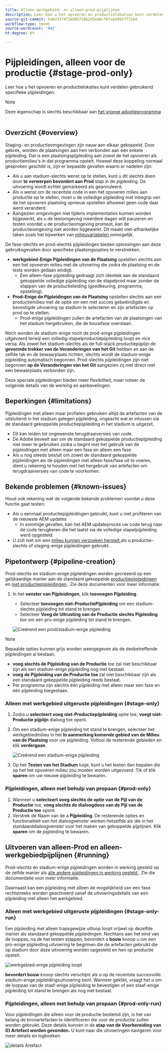 ```yaml
---
title: Alleen werkgebied- en alleen-prod-pijplijnen
description: Leer hoe u het opvoeren en productielokaties kunt verdelen gebruikend specifieke pijpleidingen.
source-git-commit: 5d6d3374f2dd95728b2d3ed0cf6fab4092f73568
workflow-type: tm+mt
source-wordcount: '942'
ht-degree: 0%

---
```



# Pijpleidingen, alleen voor de productie {#stage-prod-only}

Leer hoe u het opvoeren en productielokaties kunt verdelen gebruikend specifieke pijpleidingen.

>[!NOTE]
>
>Deze eigenschap is slechts beschikbaar aan [ het vroege adoptieprogramma ](/help/implementing/cloud-manager/release-notes/current.md#early-adoption).

## Overzicht {#overview}

Staging- en productieomgevingen zijn nauw aan elkaar gekoppeld. Door gebrek, worden de plaatsingen aan hen verbonden aan één enkele pijpleiding. Dat is een plaatsingspijpleiding aan zowel de het opvoeren als productiemilieu&#39;s in dat programma opstelt. Hoewel deze koppeling normaal gesproken geschikt is, zijn er bepaalde gevallen waarin er nadelen zijn:

* Als u aan stadium-slechts wenst op te stellen, kunt u dit slechts doen door **te verwerpen bevordert aan Prod** stap in de pijpleiding. De uitvoering wordt echter gemarkeerd als geannuleerd.
* Als u wenst om de recentste code in een het opvoeren milieu aan productie op te stellen, moet u de volledige pijpleiding met inbegrip van de het opvoeren plaatsing opnieuw opstellen alhoewel geen code daar werd veranderd.
* Aangezien omgevingen niet tijdens implementaties kunnen worden bijgewerkt, als u de testomgeving meerdere dagen wilt pauzeren en testen voordat u de productieomgeving promoot, kan de productieomgeving niet worden bijgewerkt. Dit maakt niet-afhankelijke taken zoals het bijwerken van [ milieuvariabelen ](/help/implementing/cloud-manager/getting-access-to-aem-in-cloud/build-environment-details.md#environment-variables) onmogelijk.

De fase-slechts en prod-slechts pijpleidingen bieden oplossingen aan deze gebruiksgevallen door specifieke plaatsingsopties te verstrekken.

* **werkgebied-Enige Pijpleidingen van de Plaatsing** opstellen slechts aan een het opvoeren milieu met de uitvoering die zodra de plaatsing en de tests worden gedaan eindigt.
   * Een alleen-fase pijpleiding gedraagt zich identiek aan de standaard gekoppelde volledige pijpleiding van de stapelprod maar zonder de stappen van de productieleiding (goedkeuring, programma, opstelling).
* **Prod-Enige de Pijpleidingen van de Plaatsing** opstellen slechts aan een productiemilieu met de optie om een met succes gebeëindigde en bevestigde uitvoering op stadium te selecteren en zijn artefacten op prod op te stellen.
   * Prod-enige pijpleidingen zullen de artefacten van de plaatsingen van het stadium hergebruiken, die de bouwfase overslaan.

Noch worden de stadium-enige noch de prod-enige pijpleidingen uitgevoerd terwijl een volledig-stapelproductiepijpleiding loopt en vice versa. Als zowel het stadium-slechts als de full-stack productiepijplijn de **gevormde trekker van de Veranderingen van het Git** hebben en aan de zelfde tak en de bewaarplaats richten, slechts wordt de stadium-enige pijpleiding automatisch begonnen. Prod-slechts pijpleidingen zijn niet begonnen **op de Veranderingen van het Git** aangezien zij niet direct met een bewaarplaats verbonden zijn.

Deze speciale pijpleidingen bieden meer flexibiliteit, maar noteer de volgende details van de werking en aanbevelingen.

## Beperkingen {#limitations}

Pijpleidingen met alleen maar profielen gebruiken altijd de artefacten van de uitsluitend in het stadium gelegen pijpleiding, ongeacht wat er intussen via de standaard gekoppelde productiepijpleiding in het stadium is uitgezet.

* Dit kan leiden tot ongewenste terugdraaiversies van code.
* De Adobe beveelt aan om de standaard gekoppelde productiepijpleiding niet meer te gebruiken zodra u begint met het gebruik van de pijpleidingen met alleen maar een fase en alleen een fase.
* Als u nog steeds besluit om zowel de standaard gekoppelde pijpleidingen als de pijpleidingen met alleen fase/fase uit te voeren, dient u rekening te houden met het hergebruik van artefacten om terugdraaiversies van code te voorkomen.

## Bekende problemen {#known-issues}

Houd ook rekening met de volgende bekende problemen voordat u deze functie gaat testen.

* Als u eenmaal productiepijpleidingen gebruikt, kunt u niet profiteren van de nieuwste AEM updates
   * In sommige gevallen, kan het AEM updateproces uw code terug naar de code terugkeren die het laatst via de volledige stapelpijpleiding werd opgesteld.
* U zult niet om een [ milieu kunnen verzoeken herstelt ](/help/operations/restore.md#offsite-backup) als u productie-slechts of staging-enige pijpleidingen gebruikt.

## Pipetontwerp {#pipeline-creation}

Prod-slechts en stadium-enige pijpleidingen worden gecreeerd op een gelijkaardige manier aan de standaard gekoppelde [ productiepijpleidingen ](/help/implementing/cloud-manager/configuring-pipelines/configuring-production-pipelines.md) en [ niet productiepijpleidingen ](/help/implementing/cloud-manager/configuring-pipelines/configuring-non-production-pipelines.md). Zie deze documenten voor meer informatie.

1. In het **venster van Pijpleidingen**, klik **toevoegen Pijpleiding**.

   * Selecteer **toevoegen niet-ProductiePijpleiding** om een stadium-slechts pijpleiding tot stand te brengen.
   * Selecteer **Voeg de Uitrusting van de Productie slechts Pijpleiding** toe om een pro-enige pijpleiding tot stand te brengen.

   ![ Creërend een prod/stadium-enige pijpleiding ](assets/prod-stage-pipelines.png)

>[!NOTE]
>
>Bepaalde opties kunnen grijs worden weergegeven als de desbetreffende pijpleidingen al bestaan.
>
>* **voeg slechts de Pijpleiding van de Productie** toe zal niet beschikbaar zijn als een stadium-enige pijpleiding nog niet bestaat.
>* **voeg de Pijpleiding van de Productie toe** zal niet beschikbaar zijn als een standaard gekoppelde pijpleiding reeds bestaat.
>* Per programma zijn slechts één pijpleiding met alleen maar een fase en één pijpleiding toegestaan.

### Alleen met werkgebied uitgeruste pijpleidingen {#stage-only}

1. Zodra u **selecteert voeg niet-Productiepijpleiding** optie toe, **voegt niet-Productie pijplijn** dialoog toe opent.
1. Om een stadium-enige pijpleiding tot stand te brengen, selecteer het werkgebiedmilieu in het **In aanmerking komende gebied van de Milieu van de Plaatsing** voor uw pijpleiding. Voltooi de resterende gebieden en klik **verdergaan**.

   ![ Creërend een stadium-enige pijpleiding ](assets/stage-only.png)

1. Op het **Testen van het Stadium** lusje, kunt u het testen dan bepalen die op het het opvoeren milieu zou moeten worden uitgevoerd. Tik of klik **sparen** om uw nieuwe pijpleiding te bewaren.

### Pijpleidingen, alleen met behulp van propaan {#prod-only}

1. Wanneer u **selecteert voeg slechts de optie van de Pijl van de Productie** toe, **voeg slechts de dialoogdoos van de Pijl van de Productie toe** opent.
1. Verstrek de Naam van de a **Pijpleiding**. De resterende opties en functionaliteit van het dialoogvenster werken hetzelfde als die in het standaarddialoogvenster voor het maken van gekoppelde pijplijnen. Klik **sparen** om de pijpleiding te bewaren.

## Uitvoeren van alleen-Prod en alleen-werkgebiedpijplijnen {#running}

Prod-slechts en stadium-enige pijpleidingen worden in werking gesteld op de zelfde manier als [ alle andere pijpleidingen in werking gesteld ](/help/implementing/cloud-manager/configuring-pipelines/managing-pipelines.md#running-pipelines). Zie die documentatie voor meer informatie.

Daarnaast kan een pijpleiding met alleen de mogelijkheid van een fase rechtstreeks worden geactiveerd vanaf de uitvoeringsdetails van een pijpleiding met alleen het werkgebied.

### Alleen met werkgebied uitgeruste pijpleidingen {#stage-only-run}

Een pijpleiding met alleen trapsgewijze uitloop loopt vrijwel op dezelfde manier als standaard gekoppelde pijpleidingen. Nochtans aan het eind van de looppas, na de het testen stappen, bevordert a **bouw** knoop u om een pro-enige pijpleiding uitvoering te beginnen die de artefacten gebruikt die op stadium door deze uitvoering worden opgesteld en hen op productie opstelt.

![ werkgebied-enige pijpleiding loopt ](assets/stage-only-pipeline-run.png)

**bevordert bouw** knoop slechts verschijnt als u op de recentste succesvolle stadium-enige pijpleidingsuitvoering bent. Wanneer geklikt, vraagt het u om de looppas van de staaf-enige pijpleiding te bevestigen of een staaf-enige pijpleiding tot stand te brengen als nog niet bestaat.

### Pijpleidingen, alleen met behulp van propaan {#prod-only-run}

Voor pijpleidingen die alleen voor de productie bestemd zijn, is het van belang de bronartefacten te identificeren die voor de productie zullen worden gebruikt. Deze details kunnen in de **stap van de Voorbereiding van 0} Artefact worden gevonden.** U kunt naar die uitvoeringen navigeren voor meer details en logboeken.

![ details Artefact ](assets/prod-only-pipeline-run.png)
